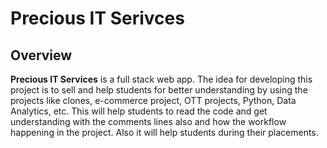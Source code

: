 # Precious IT Serivces

## Overview

**Precious IT Services** is a full stack web app. The idea for developing this project is to sell and help students for better understanding by using the projects like clones, e-commerce project, OTT projects, Python, Data Analytics, etc. This will help students to read the code and get understanding with the comments lines also and how the workflow happening in the project. Also it will help students during their placements.

